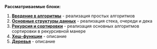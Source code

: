 <!DOCTYPE html>
<html>
 <head>
  <meta charset="utf-8">
 </head>
 <body>
  <b>Рассматриваемые блоки:</b><br/>
  <ol>
   <li value="1"><a href="https://github.com/ilkaxd/Yandex-Practicum-Python-Developer/tree/main/4.%20Блок%20алгоритмов/1.%20Введение%20в%20алгоритмы" target="_blank"><b>Введение в алгоритмы</b></a> - реализация простых алгоритмов</li>
   <li value="2"><a href="https://github.com/ilkaxd/Yandex-Practicum-Python-Developer/tree/main/4.%20Блок%20алгоритмов/2.%20Основные%20структуры%20данных" target="_blank"><b>Основные структуры данных</b></a> - реализация стека, очереди и дека</li>
   <li value="3"><a href="https://github.com/ilkaxd/Yandex-Practicum-Python-Developer/tree/main/4.%20Блок%20алгоритмов/3.%20Рекурсия%20и%20сортировки" target="_blank"><b>Рекурсия и сортировки</b></a> - реализация основных алгоритмов сортировки в рекурсивной манере</li>
   <li value="4"><a href="" target="_blank"><b>Хеш-функции</b></a> - описание</li>
   <li value="5"><a href="" target="_blank"><b>Деревья</b></a> - описание</li>
  </ol>
 </body>
</html>
